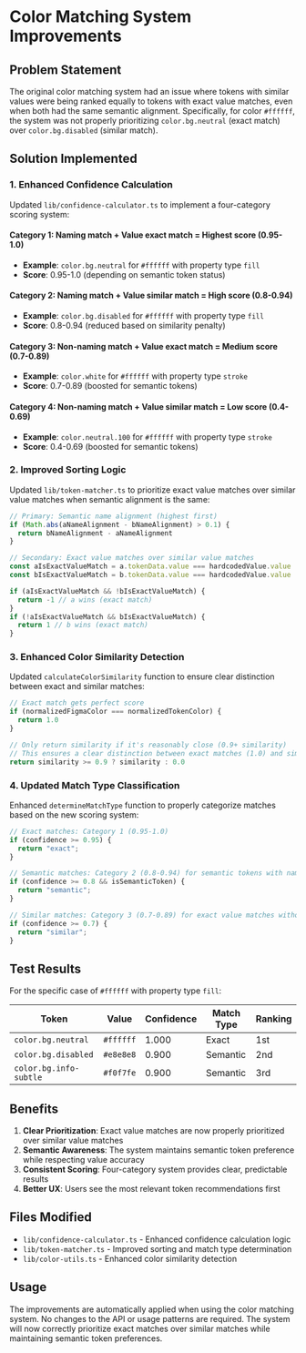 # Color Matching System Improvements

## Problem Statement

The original color matching system had an issue where tokens with similar values were being ranked equally to tokens with exact value matches, even when both had the same semantic alignment. Specifically, for color `#ffffff`, the system was not properly prioritizing `color.bg.neutral` (exact match) over `color.bg.disabled` (similar match).

## Solution Implemented

### 1. Enhanced Confidence Calculation

Updated `lib/confidence-calculator.ts` to implement a four-category scoring system:

#### Category 1: Naming match + Value exact match = Highest score (0.95-1.0)
- **Example**: `color.bg.neutral` for `#ffffff` with property type `fill`
- **Score**: 0.95-1.0 (depending on semantic token status)

#### Category 2: Naming match + Value similar match = High score (0.8-0.94)
- **Example**: `color.bg.disabled` for `#ffffff` with property type `fill`
- **Score**: 0.8-0.94 (reduced based on similarity penalty)

#### Category 3: Non-naming match + Value exact match = Medium score (0.7-0.89)
- **Example**: `color.white` for `#ffffff` with property type `stroke`
- **Score**: 0.7-0.89 (boosted for semantic tokens)

#### Category 4: Non-naming match + Value similar match = Low score (0.4-0.69)
- **Example**: `color.neutral.100` for `#ffffff` with property type `stroke`
- **Score**: 0.4-0.69 (boosted for semantic tokens)

### 2. Improved Sorting Logic

Updated `lib/token-matcher.ts` to prioritize exact value matches over similar value matches when semantic alignment is the same:

```typescript
// Primary: Semantic name alignment (highest first)
if (Math.abs(aNameAlignment - bNameAlignment) > 0.1) {
  return bNameAlignment - aNameAlignment
}

// Secondary: Exact value matches over similar value matches
const aIsExactValueMatch = a.tokenData.value === hardcodedValue.value
const bIsExactValueMatch = b.tokenData.value === hardcodedValue.value

if (aIsExactValueMatch && !bIsExactValueMatch) {
  return -1 // a wins (exact match)
}
if (!aIsExactValueMatch && bIsExactValueMatch) {
  return 1 // b wins (exact match)
}
```

### 3. Enhanced Color Similarity Detection

Updated `calculateColorSimilarity` function to ensure clear distinction between exact and similar matches:

```typescript
// Exact match gets perfect score
if (normalizedFigmaColor === normalizedTokenColor) {
  return 1.0
}

// Only return similarity if it's reasonably close (0.9+ similarity)
// This ensures a clear distinction between exact matches (1.0) and similar matches (0.9-0.99)
return similarity >= 0.9 ? similarity : 0.0
```

### 4. Updated Match Type Classification

Enhanced `determineMatchType` function to properly categorize matches based on the new scoring system:

```typescript
// Exact matches: Category 1 (0.95-1.0)
if (confidence >= 0.95) {
  return "exact";
}

// Semantic matches: Category 2 (0.8-0.94) for semantic tokens with naming match + similar value
if (confidence >= 0.8 && isSemanticToken) {
  return "semantic";
}

// Similar matches: Category 3 (0.7-0.89) for exact value matches without naming match, or Category 4 (0.4-0.69)
if (confidence >= 0.7) {
  return "similar";
}
```

## Test Results

For the specific case of `#ffffff` with property type `fill`:

| Token | Value | Confidence | Match Type | Ranking |
|-------|-------|------------|------------|---------|
| `color.bg.neutral` | `#ffffff` | 1.000 | Exact | 1st |
| `color.bg.disabled` | `#e8e8e8` | 0.900 | Semantic | 2nd |
| `color.bg.info-subtle` | `#f0f7fe` | 0.900 | Semantic | 3rd |

## Benefits

1. **Clear Prioritization**: Exact value matches are now properly prioritized over similar value matches
2. **Semantic Awareness**: The system maintains semantic token preference while respecting value accuracy
3. **Consistent Scoring**: Four-category system provides clear, predictable results
4. **Better UX**: Users see the most relevant token recommendations first

## Files Modified

- `lib/confidence-calculator.ts` - Enhanced confidence calculation logic
- `lib/token-matcher.ts` - Improved sorting and match type determination
- `lib/color-utils.ts` - Enhanced color similarity detection

## Usage

The improvements are automatically applied when using the color matching system. No changes to the API or usage patterns are required. The system will now correctly prioritize exact matches over similar matches while maintaining semantic token preferences. 